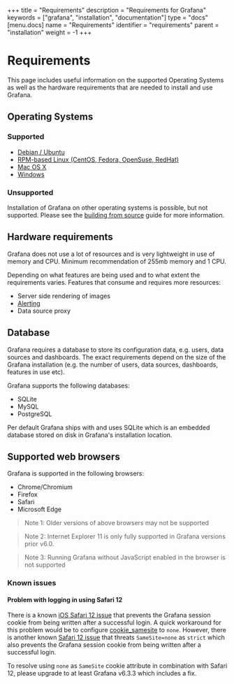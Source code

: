 +++
title = "Requirements"
description = "Requirements for Grafana"
keywords = ["grafana", "installation", "documentation"]
type = "docs"
[menu.docs]
name = "Requirements"
identifier = "requirements"
parent = "installation"
weight = -1
+++

# Requirements

This page includes useful information on the supported Operating Systems as well as the hardware requirements that are needed to install and use Grafana.

## Operating Systems

### Supported

- [Debian / Ubuntu](/installation/debian)
- [RPM-based Linux (CentOS, Fedora, OpenSuse, RedHat)](/installation/rpm)
- [Mac OS X](/installation/mac)
- [Windows](/installation/windows)

### Unsupported

Installation of Grafana on other operating systems is possible, but not supported. Please see the [building from source](/project/building_from_source/#building-grafana-from-source) guide for more information.

## Hardware requirements

Grafana does not use a lot of resources and is very lightweight in use of memory and CPU. Minimum recommendation of 255mb memory and 1 CPU.

Depending on what features are being used and to what extent the requirements varies. Features that consume and requires more resources:

- Server side rendering of images
- [Alerting](/alerting/rules/)
- Data source proxy

## Database

Grafana requires a database to store its configuration data, e.g. users, data sources and dashboards. The exact requirements depend on the size of the Grafana installation (e.g. the number of users, data sources, dashboards, features in use etc).

Grafana supports the following databases:

- SQLite
- MySQL
- PostgreSQL

Per default Grafana ships with and uses SQLite which is an embedded database stored on disk in Grafana's installation location.

## Supported web browsers

Grafana is supported in the following browsers:

- Chrome/Chromium
- Firefox
- Safari
- Microsoft Edge

> Note 1: Older versions of above browsers may not be supported

> Note 2: Internet Explorer 11 is only fully supported in Grafana versions prior v6.0.

> Note 3: Running Grafana without JavaScript enabled in the browser is not supported

### Known issues

#### Problem with logging in using Safari 12

There is a known [iOS Safari 12 issue](https://bugs.webkit.org/show_bug.cgi?id=188165) that prevents the Grafana session cookie from being written after a successful login.
A quick workaround for this problem would be to configure [cookie_samesite](/installation/configuration/#cookie-samesite) to `none`. However, there is another known [Safari 12 issue](https://bugs.webkit.org/show_bug.cgi?id=198181) that threats `SameSite=none` as `strict` which also
prevents the Grafana session cookie from being written after a successful login.

To resolve using `none` as `SameSite` cookie attribute in combination with Safari 12, please upgrade to at least Grafana v6.3.3 which includes a fix.
